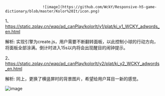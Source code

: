                      ![image](https://github.com/WckY/Responsive-h5-game-dictionary/blob/master/Kolor%20It/icon.png)

1、https://static.zplay.cn/wap/ad_canPlay/kolorIt/y1/plat/ki_y1_WCKY_adwords_en.html

解析: 实现引擎为create.js，用户需要不断翻转面板，以此控制小球的行动方向，将面板全部涂满。倒计时进入15s以内将会出现醒目的闹钟提示。

2、https://static.zplay.cn/wap/ad_canPlay/kolorIt/y2/plat/ki_y2_WCKY_adwords_en.html

解析: 同上，更换了横竖屏时的背景图片，希望给用户耳目一新的感觉。

![image](https://github.com/WckY/Responsive-h5-game-dictionary/blob/master/Kolor%20It/kolorit.png)
